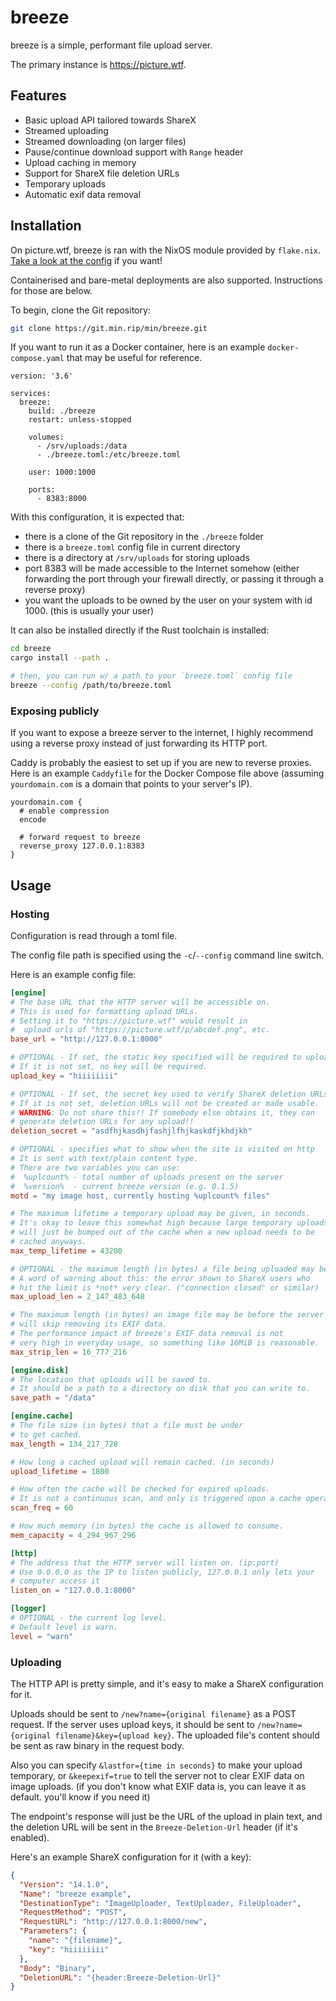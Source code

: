 # breeze

breeze is a simple, performant file upload server.

The primary instance is https://picture.wtf.

## Features

- Basic upload API tailored towards ShareX
- Streamed uploading
- Streamed downloading (on larger files)
- Pause/continue download support with `Range` header
- Upload caching in memory
- Support for ShareX file deletion URLs
- Temporary uploads
- Automatic exif data removal

## Installation

On picture.wtf, breeze is ran with the NixOS module provided by `flake.nix`. [Take a look at the config](https://git.min.rip/min/infra/src/branch/main/nixos/hosts/silver/services/breeze.nix) if you want!

Containerised and bare-metal deployments are also supported. Instructions for those are below.

To begin, clone the Git repository:

```bash
git clone https://git.min.rip/min/breeze.git
```

If you want to run it as a Docker container, here is an example `docker-compose.yaml` that may be useful for reference.

```
version: '3.6'

services:
  breeze:
    build: ./breeze
    restart: unless-stopped

    volumes:
      - /srv/uploads:/data
      - ./breeze.toml:/etc/breeze.toml

    user: 1000:1000

    ports:
      - 8383:8000
```

With this configuration, it is expected that:

- there is a clone of the Git repository in the `./breeze` folder
- there is a `breeze.toml` config file in current directory
- there is a directory at `/srv/uploads` for storing uploads
- port 8383 will be made accessible to the Internet somehow (either forwarding the port through your firewall directly, or passing it through a reverse proxy)
- you want the uploads to be owned by the user on your system with id 1000. (this is usually your user)

It can also be installed directly if the Rust toolchain is installed:

```bash
cd breeze
cargo install --path .

# then, you can run w/ a path to your `breeze.toml` config file
breeze --config /path/to/breeze.toml
```

### Exposing publicly

If you want to expose a breeze server to the internet, I highly recommend using a reverse proxy instead of just forwarding its HTTP port.

Caddy is probably the easiest to set up if you are new to reverse proxies. Here is an example `Caddyfile` for the Docker Compose file above (assuming `yourdomain.com` is a domain that points to your server's IP).

```
yourdomain.com {
  # enable compression
  encode

  # forward request to breeze
  reverse_proxy 127.0.0.1:8383
}
```

## Usage

### Hosting

Configuration is read through a toml file.

The config file path is specified using the `-c`/`--config` command line switch.

Here is an example config file:

```toml
[engine]
# The base URL that the HTTP server will be accessible on.
# This is used for formatting upload URLs.
# Setting it to "https://picture.wtf" would result in
#  upload urls of "https://picture.wtf/p/abcdef.png", etc.
base_url = "http://127.0.0.1:8000"

# OPTIONAL - If set, the static key specified will be required to upload new files.
# If it is not set, no key will be required.
upload_key = "hiiiiiiii"

# OPTIONAL - If set, the secret key used to verify ShareX deletion URLs.
# If it is not set, deletion URLs will not be created or made usable.
# WARNING: Do not share this!! If somebody else obtains it, they can
# generate deletion URLs for any upload!!
deletion_secret = "asdfhjkasdhjfashjlfhjkaskdfjkhdjkh"

# OPTIONAL - specifies what to show when the site is visited on http
# It is sent with text/plain content type.
# There are two variables you can use:
#  %uplcount% - total number of uploads present on the server
#  %version%  - current breeze version (e.g. 0.1.5)
motd = "my image host, currently hosting %uplcount% files"

# The maximum lifetime a temporary upload may be given, in seconds.
# It's okay to leave this somewhat high because large temporary uploads
# will just be bumped out of the cache when a new upload needs to be
# cached anyways.
max_temp_lifetime = 43200

# OPTIONAL - the maximum length (in bytes) a file being uploaded may be.
# A word of warning about this: the error shown to ShareX users who
# hit the limit is *not* very clear. ("connection closed" or similar)
max_upload_len = 2_147_483_648

# The maximum length (in bytes) an image file may be before the server
# will skip removing its EXIF data.
# The performance impact of breeze's EXIF data removal is not
# very high in everyday usage, so something like 16MiB is reasonable.
max_strip_len = 16_777_216

[engine.disk]
# The location that uploads will be saved to.
# It should be a path to a directory on disk that you can write to.
save_path = "/data"

[engine.cache]
# The file size (in bytes) that a file must be under
# to get cached.
max_length = 134_217_728

# How long a cached upload will remain cached. (in seconds)
upload_lifetime = 1800

# How often the cache will be checked for expired uploads.
# It is not a continuous scan, and only is triggered upon a cache operation.
scan_freq = 60

# How much memory (in bytes) the cache is allowed to consume.
mem_capacity = 4_294_967_296

[http]
# The address that the HTTP server will listen on. (ip:port)
# Use 0.0.0.0 as the IP to listen publicly, 127.0.0.1 only lets your
# computer access it
listen_on = "127.0.0.1:8000"

[logger]
# OPTIONAL - the current log level.
# Default level is warn.
level = "warn"
```

### Uploading

The HTTP API is pretty simple, and it's easy to make a ShareX configuration for it.

Uploads should be sent to `/new?name={original filename}` as a POST request. If the server uses upload keys, it should be sent to `/new?name={original filename}&key={upload key}`. The uploaded file's content should be sent as raw binary in the request body.

Also you can specify `&lastfor={time in seconds}` to make your upload temporary, or `&keepexif=true` to tell the server not to clear EXIF data on image uploads. (if you don't know what EXIF data is, you can leave it as default. you'll know if you need it)

The endpoint's response will just be the URL of the upload in plain text, and the deletion URL will be sent in the `Breeze-Deletion-Url` header (if it's enabled).

Here's an example ShareX configuration for it (with a key):

```json
{
  "Version": "14.1.0",
  "Name": "breeze example",
  "DestinationType": "ImageUploader, TextUploader, FileUploader",
  "RequestMethod": "POST",
  "RequestURL": "http://127.0.0.1:8000/new",
  "Parameters": {
    "name": "{filename}",
    "key": "hiiiiiiii"
  },
  "Body": "Binary",
  "DeletionURL": "{header:Breeze-Deletion-Url}"
}
```
